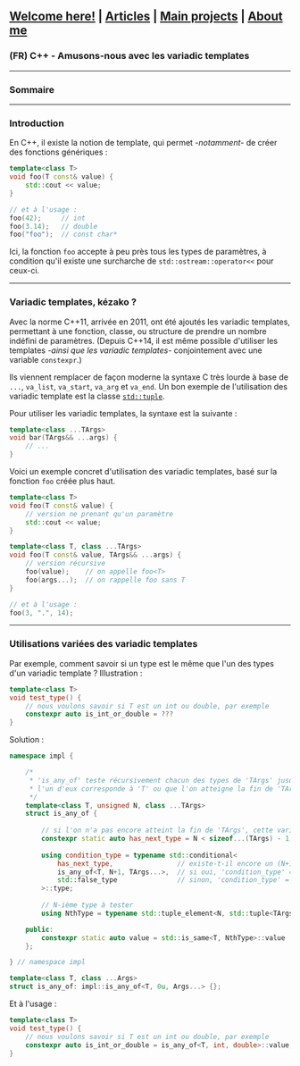 ## [Welcome here!](https://vpenando.github.io) | [Articles](https://vpenando.github.io/articles.html) | [Main projects](https://vpenando.github.io/projects.html) | [About me](https://vpenando.github.io/about.html)

### (FR) C++ - Amusons-nous avec les variadic templates

---

### Sommaire

---

### Introduction
En C++, il existe la notion de template, qui permet *-notamment-* de créer des fonctions génériques :
```cpp
template<class T>
void foo(T const& value) {
    std::cout << value;
}

// et à l'usage :
foo(42);     // int
foo(3.14);   // double
foo("foo");  // const char*
```
Ici, la fonction `foo` accepte à peu près tous les types de paramètres, à condition qu'il existe une surcharche de `std::ostream::operator<<` pour ceux-ci.

---

### Variadic templates, kézako ?
Avec la norme C++11, arrivée en 2011, ont été ajoutés les variadic templates, permettant à une fonction, classe, ou structure de prendre un nombre indéfini de paramètres. (Depuis C++14, il est même possible d'utiliser les templates *-ainsi que les variadic templates-* conjointement avec une variable `constexpr`.)

Ils viennent remplacer de façon moderne la syntaxe C très lourde à base de `...`, `va_list`, `va_start`, `va_arg` et `va_end`.
Un bon exemple de l'utilisation des variadic template est la classe [`std::tuple`](https://en.cppreference.com/w/cpp/utility/tuple).

Pour utiliser les variadic templates, la syntaxe est la suivante :
```cpp
template<class ...TArgs>
void bar(TArgs&& ...args) {
    // ...
}
```
Voici un exemple concret d'utilisation des variadic templates, basé sur la fonction `foo` créée plus haut.
```cpp
template<class T>
void foo(T const& value) {
    // version ne prenant qu'un paramètre
    std::cout << value;
}

template<class T, class ...TArgs>
void foo(T const& value, TArgs&& ...args) {
    // version récursive
    foo(value);    // on appelle foo<T>
    foo(args...);  // on rappelle foo sans T
}

// et à l'usage :
foo(3, ".", 14);
```

---

### Utilisations variées des variadic templates
Par exemple, comment savoir si un type est le même que l'un des types d'un variadic template ? Illustration :
```cpp
template<class T>
void test_type() {
    // nous voulons savoir si T est un int ou double, par exemple
    constexpr auto is_int_or_double = ???
}
```
Solution :
```cpp
namespace impl {

    /*
     * 'is_any_of' teste récursivement chacun des types de 'TArgs' jusqu'à-ce que
     * l'un d'eux corresponde à 'T' ou que l'on atteigne la fin de 'TArgs'.
     */
    template<class T, unsigned N, class ...TArgs>
    struct is_any_of {
    
        // si l'on n'a pas encore atteint la fin de 'TArgs', cette variable vaut true
        constexpr static auto has_next_type = N < sizeof...(TArgs) - 1;
        
        using condition_type = typename std::conditional<
            has_next_type,                // existe-t-il encore un (N+1)-ième type ?
            is_any_of<T, N+1, TArgs...>,  // si oui, 'condition_type' = 'is_any_of<T, N+1, TArgs...>'
            std::false_type               // sinon, 'condition_type' = 'std::false_type'
        >::type;
        
        // N-ième type à tester
        using NthType = typename std::tuple_element<N, std::tuple<TArgs...>>::type;

    public:
        constexpr static auto value = std::is_same<T, NthType>::value || condition_type::value;
    };

} // namespace impl

template<class T, class ...Args>
struct is_any_of: impl::is_any_of<T, 0u, Args...> {};
```
Et à l'usage :
```cpp
template<class T>
void test_type() {
    // nous voulons savoir si T est un int ou double, par exemple
    constexpr auto is_int_or_double = is_any_of<T, int, double>::value;
}
```
